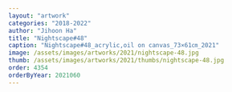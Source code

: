 ```yaml
---
layout: "artwork"
categories: "2018-2022"
author: "Jihoon Ha"
title: "Nightscape#48"
caption: "Nightscape#48_acrylic,oil on canvas_73×61㎝_2021"
image: /assets/images/artworks/2021/nightscape-48.jpg
thumb: /assets/images/artworks/2021/thumbs/nightscape-48.jpg
order: 4354
orderByYear: 2021060
---
```

